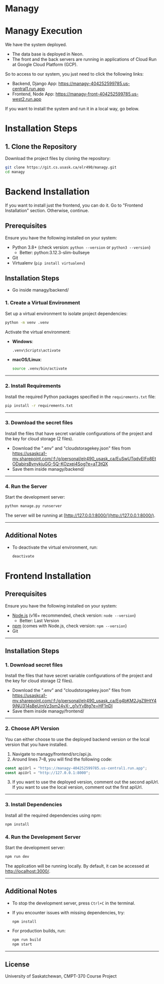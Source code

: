 # Managy

# Managy Execution

We have the system deployed.
- The data base is deployed in Neon.
- The front and the back servers are running in applications of Cloud Run at Google Cloud Platform (GCP).

So to access to our system, you just need to click the following links:

- Backend, Django App: https://managy-404252599785.us-central1.run.app
- Frontend, Node App: https://managy-front-404252599785.us-west2.run.app

If you want to install the system and run it in a local way, go below.

# Installation Steps

## 1. Clone the Repository
Download the project files by cloning the repository:

```bash
git clone https://git.cs.usask.ca/elr490/managy.git
cd managy
```

# Backend Installation

If you want to install just the frontend, you can do it. Go to "Frontend Installation" section. Otherwise, continue.

## Prerequisites

Ensure you have the following installed on your system:
- Python 3.8+ (check version: `python --version` or `python3 --version`)
    - Better: python:3.12.3-slim-bullseye
- Git
- Virtualenv (`pip install virtualenv`)

## Installation Steps

- Go inside managy/backend/

### 1. Create a Virtual Environment
Set up a virtual environment to isolate project dependencies:

```bash
python -m venv .venv
```

Activate the virtual environment:
- **Windows**:
    ```bash
    .venv\Scripts\activate
    ```
- **macOS/Linux**:
    ```bash
    source .venv/bin/activate
    ```

---

### 2. Install Requirements
Install the required Python packages specified in the `requirements.txt` file:

```bash
pip install -r requirements.txt
```

---

### 3. Download the secret files
Install the files that have secret variable configurations of the project and the key for cloud storage (2 files).

- Download the ".env" and "cloudstoragekey.json" files from https://usaskca1-my.sharepoint.com/:f:/g/personal/elr490_usask_ca/EuSwUTqdvElFo8EtODabirsBvnykjuGG-5Q-KOzxei4Sog?e=aT3tQX
- Save them inside managy/backend/

---

### 4. Run the Server
Start the development server:

```bash
python manage.py runserver
```

The server will be running at [http://127.0.0.1:8000/](http://127.0.0.1:8000/).

---

## Additional Notes

- To deactivate the virtual environment, run:
    ```bash
    deactivate
    ```



# Frontend Installation

## Prerequisites

Ensure you have the following installed on your system:
- [Node.js](https://nodejs.org/) (v16+ recommended, check version: `node --version`)
    - Better: Last Version
- [npm](https://www.npmjs.com/) (comes with Node.js, check version: `npm --version`)
- Git

---

## Installation Steps

### 1. Download secret files
Install the files that have secret variable configurations of the project and the key for cloud storage (2 files).

- Download the ".env" and "cloudstoragekey.json" files from https://usaskca1-my.sharepoint.com/:f:/g/personal/elr490_usask_ca/Eg4bKM2JgZ9HtY49jNU314sBeUmVz3sm24vX-_g1vYvBtg?e=HF1nDI
- Save them inside managy/frontend/

---

### 2. Choose API Version
You can either choose to use the deployed backend version or the local version that you have installed.

1. Navigate to managy/frontend/src/api.js.
2. Around lines 7–8, you will find the following code:

```javascript
const apiUrl = "https://managy-404252599785.us-central1.run.app";
const apiUrl = "http://127.0.0.1:8000";
```

3. If you want to use the deployed version, comment out the second apiUrl. If you want to use the local version, comment out the first apiUrl.

---

### 3. Install Dependencies
Install all the required dependencies using npm:

```bash
npm install
```

### 4. Run the Development Server
Start the development server:

```bash
npm run dev
```

The application will be running locally. By default, it can be accessed at [http://localhost:3000/](http://localhost:3000/).

---

## Additional Notes

- To stop the development server, press `Ctrl+C` in the terminal.
- If you encounter issues with missing dependencies, try:
    ```bash
    npm install
    ```

- For production builds, run:
    ```bash
    npm run build
    npm start
    ```

---


## License
University of Saskatchewan, CMPT-370 Course Project

